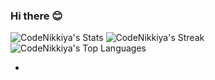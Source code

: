### Hi there 😊
<!-- 
**My name is Nikola. I'm a software developer originally from Zagreb, Croatia.

**Right now I'm finishing my studies in 42 Wolfsburg and looking for opportunities to grow through internships or entry-level positions in the software development field.

**I’m also currently improving my C++ skills.

**Enjoy, if you can, the mishmash of projects and random code I have on this github page.    -->

![CodeNikkiya's Stats](https://github-readme-stats.vercel.app/api?username=CodeNikkiya&theme=slateorange&show_icons=true&hide_border=false&count_private=true)
![CodeNikkiya's Streak](https://github-readme-streak-stats.herokuapp.com/?user=CodeNikkiya&theme=slateorange&hide_border=false)
![CodeNikkiya's Top Languages](https://github-readme-stats.vercel.app/api/top-langs/?username=CodeNikkiya&theme=slateorange&show_icons=true&hide_border=false&layout=compact)

- 
<!--
**CodeNikkiya/CodeNikkiya** is a ✨ _special_ ✨ repository because its `README.md` (this file) appears on your GitHub profile.

Here are some ideas to get you started:

- 🔭 I’m currently working on ...
- 👯 I’m looking to collaborate on ...
- 🤔 I’m looking for help with ...
- 💬 Ask me about ...
- 📫 How to reach me: ...
- 😄 Pronouns: ...
- ⚡ Fun fact: ...
-->

